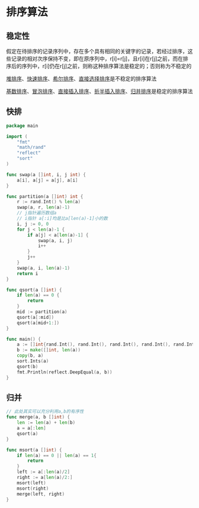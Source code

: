 # 排序算法

## 稳定性

假定在待排序的记录序列中，存在多个具有相同的关键字的记录，若经过排序，这些记录的相对次序保持不变，即在原序列中，r[i]=r[j]，且r[i]在r[j]之前，而在排序后的序列中，r[i]仍在r[j]之前，则称这种排序算法是稳定的；否则称为不稳定的

[堆排序](https://baike.baidu.com/item/堆排序)、[快速排序](https://baike.baidu.com/item/快速排序)、[希尔排序](https://baike.baidu.com/item/希尔排序)、[直接选择排序](https://baike.baidu.com/item/直接选择排序)是不稳定的排序算法

[基数排序](https://baike.baidu.com/item/基数排序)、[冒泡排序](https://baike.baidu.com/item/冒泡排序)、[直接插入排序](https://baike.baidu.com/item/直接插入排序)、[折半插入排序](https://baike.baidu.com/item/折半插入排序)、[归并排序](https://baike.baidu.com/item/归并排序)是稳定的排序算法





## 快排

```go
package main

import (
	"fmt"
	"math/rand"
	"reflect"
	"sort"
)

func swap(a []int, i, j int) {
	a[i], a[j] = a[j], a[i]
}

func partition(a []int) int {
	r := rand.Int() % len(a)
	swap(a, r, len(a)-1)
	// j指针遍历数组a
	// i指针 a[:i]均是比a[len(a)-1]小的数
	i, j := 0, 0
	for j < len(a)-1 {
		if a[j] < a[len(a)-1] {
			swap(a, i, j)
			i++
		}
		j++
	}
	swap(a, i, len(a)-1)
	return i
}

func qsort(a []int) {
	if len(a) == 0 {
		return
	}
	mid := partition(a)
	qsort(a[:mid])
	qsort(a[mid+1:])
}

func main() {
	a := []int{rand.Int(), rand.Int(), rand.Int(), rand.Int(), rand.Int(), rand.Int(), rand.Int(), rand.Int()}
	b := make([]int, len(a))
	copy(b, a)
	sort.Ints(a)
	qsort(b)
	fmt.Println(reflect.DeepEqual(a, b))
}

```

## 归并

```go
// 此处其实可以充分利用a,b的有序性
func merge(a, b []int) {
	len := len(a) + len(b)
	a = a[:len]
	qsort(a) 
}

func msort(a []int) {
	if len(a) == 0 || len(a) == 1{
		return 
	}
	left := a[:len(a)/2]
	right := a[len(a)/2:]
	msort(left)
	msort(right)
	merge(left, right)
}

```

